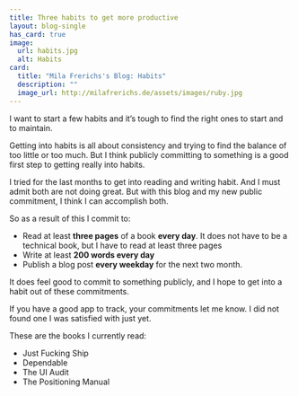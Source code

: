 ```yaml
---
title: Three habits to get more productive
layout: blog-single
has_card: true
image:
  url: habits.jpg
  alt: Habits
card:
  title: "Mila Frerichs's Blog: Habits"
  description: ""
  image_url: http://milafrerichs.de/assets/images/ruby.jpg
---
```

I want to start a few habits and it’s tough to find the right ones to start and to maintain.

Getting into habits is all about consistency and trying to find the balance of too little or too much. But I think publicly committing to something is a good first step to getting really into habits.

I tried for the last months to get into reading and writing habit. And I must admit both are not doing great. But with this blog and my new public commitment, I think I can accomplish both.

So as a result of this I commit to:

- Read at least __three pages__ of a book __every day__. It does not have to be a technical book, but I have to read at least three pages
- Write at least __200 words every day__
- Publish a blog post __every weekday__ for the next two month.

It does feel good to commit to something publicly, and I hope to get into a habit out of these commitments.

If you have a good app to track, your commitments let me know. I did not found one I was satisfied with just yet.

These are the books I currently read:

- Just Fucking Ship
- Dependable
- The UI Audit
- The Positioning Manual
